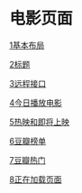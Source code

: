 # 电影页面

<a href="./9.电影页面-1基本布局.md">1基本布局</a>

<a href="./9.电影页面-2标题.md">2标题</a>

<a href="./9.电影页面-3远程接口.md">3远程接口</a>

<a href="./9.电影页面-4今日播放电影.md">4今日播放电影</a>

<a href="./9.电影页面-5热映和即将上映.md">5热映和即将上映</a>

<a href="./9.电影页面-6豆瓣榜单.md">6豆瓣榜单</a>

<a href="./9.电影页面-7豆瓣热门.md">7豆瓣热门</a>

<a href="./9.电影页面-8正在加载页面.md">8正在加载页面</a>
